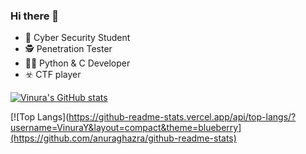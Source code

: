 ### Hi there 👋

<!--
**VinuraY/VinuraY** is a ✨ _special_ ✨ repository because its `README.md` (this file) appears on your GitHub profile.

Here are some ideas to get you started: -->

- 🎩 Cyber Security Student
- 🕵️ Penetration Tester
- 👨‍💻 Python & C Developer
- ☣️ CTF player

[![Vinura's GitHub stats](https://github-readme-stats.vercel.app/api?username=VinuraY&theme=algolia)](https://github.com/anuraghazra/github-readme-stats)

[![Top Langs](https://github-readme-stats.vercel.app/api/top-langs/?username=VinuraY&layout=compact&theme=blueberry](https://github.com/anuraghazra/github-readme-stats)

